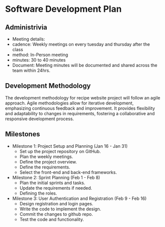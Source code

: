 # Software Development Plan

## Administrivia
* Meeting details:
* cadence: Weekly meetings on every tuesday and thursday after the class
* method: In-Person meeting
* minutes: 30 to 40 minutes
* Document: Meeting minutes will be documented and shared across the team within 24hrs.

## Development Methodology
The development methodology for recipe website project will follow an agile approach. Agile methodologies allow for iterative development, emphasizing continuous feedback and improvement. It provides flexibility and adaptability to changes in requirements, fostering a collaborative and responsive development process.

## Milestones
* Milestone 1: Project Setup and Planning (Jan 16 - Jan 31)
  * Set up the project repository on GitHub.
  * Plan the weekly meetings.
  * Define the project overview.
  * Define the requirements.
  * Select the front-end and back-end frameworks.
* Milestone 2: Sprint Planning (Feb 1 - Feb 8)
  * Plan the initial sprints and tasks.
  * Update the requirements if needed.
  * Defining the roles.
* Milestone 3: User Authentication and Registration (Feb 9 - Feb 16)
  * Design registration and login pages.
  * Write the code to implement the design.
  * Commit the changes to github repo.
  * Test the code and functionality.
  
    
 
